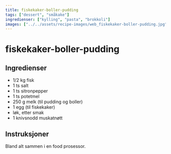 ```yaml
---
title: fiskekaker-boller-pudding
tags: ["dessert", "småkake"]
ingredienser: ["kylling", "pasta", "brokkoli"]
images: ["../../assets/recipe-images/web_fiskekaker-boller-pudding.jpg"]
---
```


# fiskekaker-boller-pudding

## Ingredienser

- 1/2 kg fisk
- 1 ts salt
- 1 ts sitronpepper
- 1 ts potetmel
- 250 g melk (til pudding og boller)
- 1 egg (til fiskekaker)
- løk, etter smak
- 1 knivsnodd muskatnøtt

## Instruksjoner

Bland alt sammen i en food prosessor.
